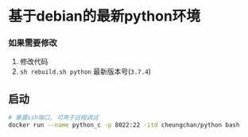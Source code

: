 # 基于debian的最新python环境

### 如果需要修改
1. 修改代码
2. `sh rebuild.sh python` 最新版本号(`3.7.4`)

## 启动
```bash
# 暴露ssh端口, 可用于远程调试
docker run --name python_c -p 8022:22 -itd cheungchan/python bash
```